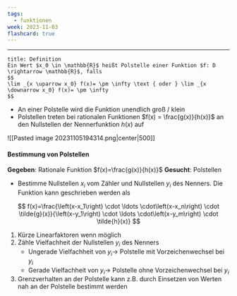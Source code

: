```yaml
---
tags:
  - funktionen
week: 2023-11-03
flashcard: true
---
```

***

```ad-important
title: Definition
Ein Wert $x_0 \in \mathbb{R}$ heißt Polstelle einer Funktion $f: D \rightarrow \mathbb{R}$, falls
$$
\lim _{x \uparrow x_0} f(x)= \pm \infty \text { oder } \lim _{x \downarrow x_0} f(x)= \pm \infty
$$
```

- An einer Polstelle wird die Funktion unendlich groß / klein
- Polstellen treten bei rationalen Funktionen $f(x) = \frac{g(x)}{h(x)}$ an den Nullstellen der Nennerfunktion $h(x)$ auf

![[Pasted image 20231105194314.png|center|500]]

#### Bestimmung von Polstellen

**Gegeben**: Rationale Funktion $f(x)=\frac{g(x)}{h(x)}$
**Gesucht**: Polstellen

- Bestimme Nullstellen $x_i$ vom Zähler und Nullstellen $y_i$ des Nenners. Die Funktion kann geschrieben werden als

$$
f(x)=\frac{\left(x-x_1\right) \cdot \ldots \cdot\left(x-x_n\right) \cdot \tilde{g}(x)}{\left(x-y_1\right) \cdot \ldots \cdot\left(x-y_m\right) \cdot \tilde{h}(x)}
$$

1. Kürze Linearfaktoren wenn möglich 
2. Zähle Vielfachheit der Nullstellen $y_i$ des Nenners
	- Ungerade Vielfachheit von $y_i \rightarrow$ Polstelle mit Vorzeichenwechsel bei $y_i$
	- Gerade Vielfachheit von $y_i \rightarrow$ Polstelle ohne Vorzeichenwechsel bei $y_i$
3. Grenzverhalten an der Polstelle kann z.B. durch Einsetzen von Werten nah an der Polstelle bestimmt werden


